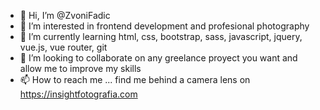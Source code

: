 - 👋 Hi, I’m @ZvoniFadic
- 👀 I’m interested in frontend development and profesional photography
- 🌱 I’m currently learning html, css, bootstrap, sass, javascript, jquery, vue.js, vue router, git
- 💞️ I’m looking to collaborate on any greelance proyect you want and allow me to improve my skills
- 📫 How to reach me ... find me behind a camera lens on https://insightfotografia.com

<!---
ZvoniFadic/ZvoniFadic is a ✨ special ✨ repository because its `README.md` (this file) appears on your GitHub profile.
You can click the Preview link to take a look at your changes.
--->

